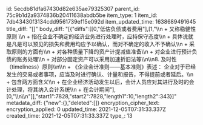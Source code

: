 id: 5ecdb81dfa67430d82e635ae79325307
parent_id: 75c9b1d2a9374836b20411638abdb5be
item_type: 1
item_id: 7db43430f3134cdd9561739ef15e092d
item_updated_time: 1638689491645
title_diff: "[]"
body_diff: "[{\"diffs\":[[0,\"低估负债或者费用\"],[1,\"\\\n   + 又称稳健性原则 \\\n     + 指在企业不确定的经济业务进行处理时，应持保守态度\\\n     + 具体说就是凡是可以预见的损失和费用均应予以确认，而对不确定的收入不予确认\\\n   + 采取原则的方面有\\\n     + 对各种质量下降的资产计提减值准备\\\n     + 对企业进行预计负债的账务处理\\\n     + 对部分固定资产可以采用加速折旧法等\\\n\\\n8. 及时性（timeliness）原则\\\n\\\n   + 《企业会计准则——基本准则》表述： 企业对于已经发生的交易或者事项，应当及时进行确认、计量和报告，不得提前或者延后。\\\n   + 包含两方面含义\\\n     + 在企业经济活动发生以后，会计人员应对其进行及时的会计处理，将其纳入会计系统\\\n     + 在会计期间\"],[0,\"\\\n\\\n\"]],\"start1\":7828,\"start2\":7828,\"length1\":10,\"length2\":343}]"
metadata_diff: {"new":{},"deleted":[]}
encryption_cipher_text: 
encryption_applied: 0
updated_time: 2021-12-05T07:31:33.337Z
created_time: 2021-12-05T07:31:33.337Z
type_: 13